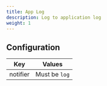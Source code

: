 ```yaml
---
title: App Log
description: Log to application log
weight: 1
---
```


## Configuration


| Key      | Values                                                                       |
|----------|------------------------------------------------------------------------------|
| notifier | Must be `log`                                                                |


